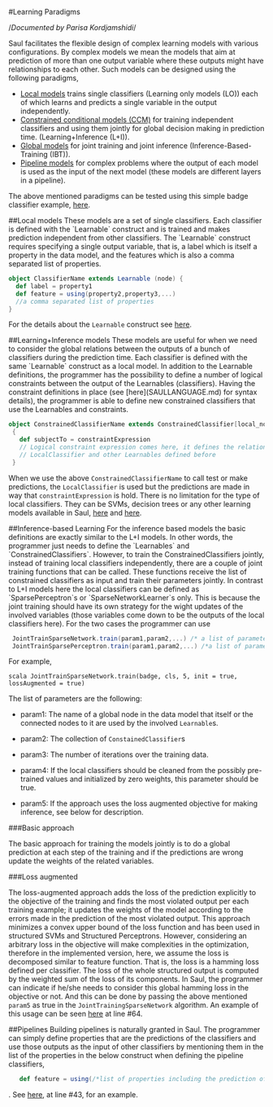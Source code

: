 

#Learning Paradigms

/*Documented by Parisa Kordjamshidi*/

Saul facilitates the flexible design of complex learning models with various configurations.
By complex models we mean the models that aim at prediction of more than one output variable where these outputs might have relationships to each other.
Such models can be designed using the following paradigms,

   * [Local models](#local) trains single classifiers (Learning only models (LO)) each of which learns and predicts a single variable in the output independently.
   * [Constrained conditional models (CCM)](#L+I) for training independent classifiers and using them jointly for global decision making in prediction time. (Learning+Inference (L+I)).
   * [Global models](#IBT) for joint training and joint inference (Inference-Based-Training (IBT)).
   * [Pipeline models](#pipeline) for complex problems where the output of each model is used as the input of the next model (these models are different layers in a pipeline).

The above mentioned paradigms can be tested using this simple badge classifier example, [here](saul-examples/src/main/scala/edu/illinois/cs/cogcomp/saulexamples/Badge/BagesApp.scala).

<a name="local">
##Local models
These models are a set of single classifiers. Each classifier is defined with the `Learnable` construct and is trained and makes prediction independent from other classifiers.
 The `Learnable` construct requires specifying a single output variable, that is, a label which is itself a property in the data model, and the features which is also a
 comma separated list of properties.

 ```scala
 object ClassifierName extends Learnable (node) {
   def label = property1
   def feature = using(property2,property3,...)
   //a comma separated list of properties
 }
 ```

 For the details about the `Learnable` construct see [here](SAULLANGUAGE.md).

<a name="L+I">
##Learning+Inference models
These models are useful for when we need to consider the global relations between the outputs of a bunch of classifiers during the
prediction time. Each classifier is defined with the same `Learnable` construct as a local model. In addition to the Learnable definitions, the programmer
has the possibility to define a number of logical constraints between the output of the Learnables (classifiers).
Having the constraint definitions in place (see [here](SAULLANGUAGE.md) for syntax details), the programmer is able to define
new constrained classifiers that use the Learnables and constraints.

```scala
object ConstrainedClassifierName extends ConstrainedClassifier[local_node_type,global_node_type](LocalClassifier)
 {
   def subjectTo = constraintExpression
   // Logical constraint expression comes here, it defines the relations between the
   // LocalClassifier and other Learnables defined before
 }
 ```
When we use the above `ConstrainedClassifierName` to call test or make predictions, the `LocalClassifier` is used
but the predictions are made in way that `constraintExpression` is hold. There is no limitation for the type of local classifiers.
They can be SVMs, decision trees or any other learning models available in Saul, [here](https://github.com/IllinoisCogComp/lbjava/blob/master/lbjava/doc/ALGORITHMS.md)
                                                                                  and [here](https://github.com/IllinoisCogComp/saul/blob/master/saul-core/src/main/java/edu/illinois/cs/cogcomp/saul/learn/SaulWekaWrapper.md).

<a name="IBT">
##Inference-based Learning
For the inference based models the basic definitions are exactly similar to the L+I models. In other words, the programmer
just needs to define the `Learnables` and `ConstrainedClassifiers`. However, to train the ConstrainedClassifiers jointly, instead of
training local classifiers independently, there are a couple of joint training functions that can be called.
These functions receive the list of constrained classifiers as input and train their parameters jointly. In contrast to
L+I models here the local classifiers can be defined as `SparsePerceptron`s or `SparseNetworkLearner`s only. This is because the
joint training should have its own strategy for the wight updates of the involved variables (those variables come down to be the outputs of the local classifiers here).
For the two cases the programmer can use

```scala
 JointTrainSparseNetwork.train(param1,param2,...) /* a list of parameters go here*/
 JointTrainSparsePerceptron.train(param1,param2,...) /*a list of parameters here*/
```

For example,

 ```scala JointTrainSparseNetwork.train(badge, cls, 5, init = true, lossAugmented = true)```

The list of parameters are the following:

- param1: The name of a global node in the data model that itself or the connected nodes to it are used by the involved `Learnable`s.

- param2: The collection of ```ConstainedClassifier```s

- param3: The number of iterations over the training data.

- param4: If the local classifiers should be cleaned from the possibly pre-trained values and initialized by zero weights, this parameter should be true.

- param5: If the approach uses the loss augmented objective for making inference, see below for description.

###Basic approach

The basic approach for training the models jointly is to do a global prediction at each step of the training and if the
predictions are wrong update the weights of the related variables.

###Loss augmented

The loss-augmented approach adds the loss of the prediction explicitly to the objective of the training and finds the most violated output per each training example;
it updates the weights of the model according to the errors made in the prediction of the most violated output.
This approach minimizes a convex upper bound of the loss function and has been used in structured SVMs and Structured Perceptrons.
 However, considering an arbitrary loss in the objective will make complexities in the optimization, therefore in the implemented version, here, we assume the loss is decomposed similar to
feature function. That is, the loss is a hamming loss defined per classifier. The loss of the whole structured output is computed by the weighted sum of
 the loss of its components.
 In Saul, the programmer can indicate if he/she needs to consider this global hamming loss in the objective or not. And this can be done by passing
 the above mentioned `param5` as true in the `JointTrainingSparseNetwork` algorithm.
 An example of this usage can be seen [here](saul-examples/src/main/scala/edu/illinois/cs/cogcomp/saulexamples/Badge/BagesApp.scala) at line #64.

<a name="pipeline">
##Pipelines
Building pipelines is naturally granted in Saul. The programmer can simply define properties that are the predictions of
the classifiers and use those outputs as the input of other classifiers by mentioning them in the list of the properties in the below construct when defining the
pipeline classifiers,

```scala
   def feature = using(/*list of properties including the prediction of other classifiers.*/)
```
.
See [here](saul-examples/src/main/scala/edu/illinois/cs/cogcomp/saulexamples/Badge/BadgeClassifiers.scala), at line #43, for an example.




